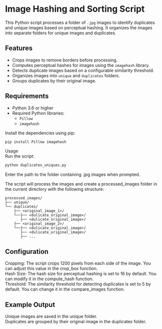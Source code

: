 # Image Hashing and Sorting Script

This Python script processes a folder of `.jpg` images to identify duplicates and unique images based on perceptual hashing. It organizes the images into separate folders for unique images and duplicates.

## Features

- Crops images to remove borders before processing.
- Computes perceptual hashes for images using the `imagehash` library.
- Detects duplicate images based on a configurable similarity threshold.
- Organizes images into `unique` and `duplicates` folders.
- Groups duplicates by their original image.

## Requirements

- Python 3.6 or higher
- Required Python libraries:
  - `Pillow`
  - `imagehash`

Install the dependencies using pip:

```bash
pip install Pillow imagehash 
```
Usage  
Run the script:  
```bash
python duplicates_uniques.py
```
Enter the path to the folder containing .jpg images when prompted.

The script will process the images and create a processed_images folder in the current directory with the following structure:
```
processed_images/
├── unique/
└── duplicates/
    ├── <original_image_1>/
    └──├── <dulicate_original_image>/
       ├── <dulicate_original_image>/
    ├── <original_image_2>/
    └──├── <dulicate_original_image>/
       ├── <dulicate_original_image>/
       ├── ...
```

## Configuration  
Cropping: The script crops 1200 pixels from each side of the image. You can adjust this value in the crop_box function.  
Hash Size: The hash size for perceptual hashing is set to 16 by default. You can modify it in the compute_hash function.  
Threshold: The similarity threshold for detecting duplicates is set to 5 by default. You can change it in the compare_images function.  
## Example Output  
Unique images are saved in the unique folder.  
Duplicates are grouped by their original image in the duplicates folder.  
